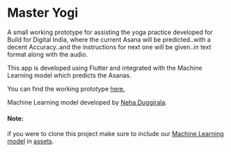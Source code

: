 # Master Yogi

A small working prototype for assisting the yoga practice developed for Build for Digital India, where the current Asana will be predicted..with a decent Accuracy..and the instructions for next one will be given..in text format along with the audio.

This app is developed using Flutter and integrated with the Machine Learning model which predicts the Asanas.

You can find the working prototype [here.](https://youtu.be/9ssw8qdaxAI)

Machine Learning model developed by [Neha Duggirala](https://github.com/neha-duggirala).

#### Note:
if you were to clone this project make sure to include our [Machine Learning model](https://drive.google.com/a/gitam.in/file/d/1--Z70fSFNoNw-9ZW5Y9zAoEQ82TvBXx7/view?usp=drivesdk) in [assets](https://github.com/srikanth7785/Master-Yogi/tree/master/assets).
